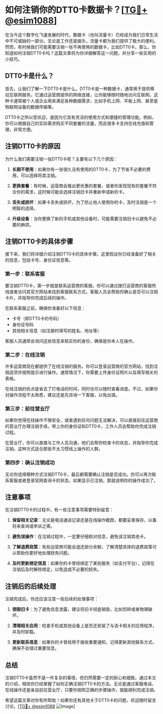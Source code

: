 # 如何注销你的DTT0卡数据卡？[[TG💪+ @esim1088](https://t.me/s/esim1088)]

在当今这个数字化飞速发展的时代，数据卡（也叫流量卡）已经成为我们日常生活中不可或缺的一部分。无论是工作还是娱乐，流量卡都为我们提供了极大的便利。然而，有时候我们可能需要注销一张不再使用的数据卡，比如DTT0卡。那么，你知道如何注销DTT0卡吗？这篇文章将为你详细解答这一问题，并分享一些实用的小技巧。

## DTT0卡是什么？

首先，让我们了解一下DTT0卡是什么。DTT0卡是一种数据卡，通常用于提供移动互联网服务。它通过运营商提供的网络连接，让你能够随时随地访问互联网。这种卡通常被个人或企业用来满足各种数据需求，比如手机上网、平板上网、甚至是物联网设备的数据传输等。

DTT0卡之所以受欢迎，是因为它具有灵活的使用方式和便捷的管理功能。例如，你可以根据自己的实际需求购买不同套餐的流量，而且很多卡支持在线充值和管理，非常方便。

## 注销DTT0卡的原因

为什么我们需要注销一张DTT0卡呢？主要有以下几个原因：

1. **长期不使用**：如果你有一张很久没有使用的DTT0卡，为了节省不必要的费用，可以选择将其注销。
   
2. **更换套餐**：有时候，运营商会推出更优惠的套餐，或者你发现现有的套餐不符合你的需求，这时候可能会选择注销旧卡并重新申请新的卡。

3. **丢失或损坏**：如果卡丢失或损坏，为了防止他人使用你的卡，及时注销是一个明智的选择。

4. **升级设备**：当你更换了新的手机或其他设备时，可能需要注销旧卡以避免不必要的麻烦。

## 注销DTT0卡的具体步骤

接下来，我们将详细介绍注销DTT0卡的具体步骤。这里假设你已经准备好了相关的信息，包括卡号、身份证信息等。

### 第一步：联系客服

要注销DTT0卡，第一步就是联系运营商的客服。你可以通过拨打运营商的客服热线或者访问其官方网站来找到客服联系方式。客服人员会帮助你确认是否可以注销卡片，并指导你完成后续的操作。

在联系客服之前，确保你准备好以下信息：
- 卡号（即DTT0卡的号码）
- 身份证号码
- 其他相关信息（如注册时填写的姓名、地址等）

客服人员通常会询问这些信息来核实你的身份，确保是你本人在操作。

### 第二步：在线注销

许多运营商现在都提供了在线注销的服务。你可以登录运营商的官方网站，找到注销选项并按照提示进行操作。通常情况下，你需要上传身份证照片以及填写相关的表格。

在线注销的优点是省去了打电话的时间，同时也可以随时查看进度。不过，如果你对操作流程不太熟悉，建议还是先咨询一下客服，以免出错。

### 第三步：前往营业厅

如果你觉得在线操作不够安全，或者遇到任何问题无法解决，可以直接前往运营商的营业厅办理注销手续。带上你的身份证和DTT0卡，工作人员会帮助你完成注销过程。

在营业厅，你可以直接与工作人员沟通，他们会帮你检查卡的状态，并指导你完成注销。这种方式适合那些不太习惯线上操作的人群。

### 第四步：确认注销成功

无论你选择哪种方式注销DTT0卡，最后都需要确认注销是否成功。你可以再次联系客服或者登录官网查询卡的状态。如果显示已注销，那就说明你的操作成功了。

## 注意事项

在注销DTT0卡的过程中，有一些注意事项需要特别留意：

1. **保留相关记录**：无论是电话通话记录还是在线操作截图，都要妥善保存，以备将来查询或申诉之需。

2. **避免误操作**：在注销过程中，一定要仔细核对信息，避免误注销其他卡。

3. **了解退费政策**：有些运营商可能会退还部分余额，了解清楚具体的退费政策可以帮助你更好地处理财务问题。

4. **及时更新绑定信息**：如果你的卡曾经绑定了某些服务（如支付平台），记得在注销后及时解除绑定，以免造成不必要的损失。

## 注销后的后续处理

注销完成后，你还应该注意一些后续的处理事项：

1. **销毁旧卡**：为了避免信息泄露，建议将旧卡彻底销毁，比如剪碎或者物理破坏。

2. **清理相关应用**：检查手机或其他设备上是否还安装了与该卡相关的应用程序，并及时卸载。

3. **更新联系信息**：如果你的卡曾经用于接收重要通知，记得更新其他联系方式，确保不会错过重要信息。

## 总结

注销DTT0卡虽然不是一件复杂的事情，但仍然需要一定的耐心和细致。通过本文的介绍，相信你已经掌握了如何正确注销DTT0卡的方法。无论是通过客服电话、在线操作还是亲自前往营业厅，只要你按照正确的步骤操作，就能顺利完成注销。

希望这篇文章对你有所帮助！如果你还有其他关于DTT0卡的问题，欢迎随时留言讨论。[[TG💪+ @esim1088](https://t.me/s/esim1088) ![Image](https://i.postimg.cc/4NQfJmqS/Snipaste-2025-05-13-00-14-12.png)]
